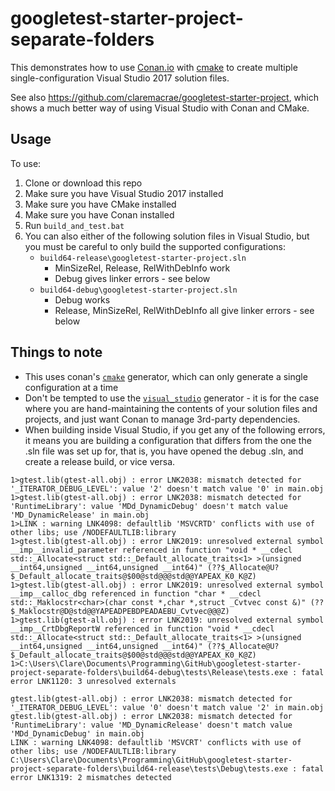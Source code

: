 # googletest-starter-project-separate-folders

This demonstrates how to use [Conan.io](http://docs.conan.io/en/latest/introduction.html) with [cmake](https://cmake.org/documentation/) to create multiple single-configuration Visual Studio 2017 solution files.

See also https://github.com/claremacrae/googletest-starter-project, which shows a much better way of using Visual Studio with Conan and CMake.

## Usage

To use:

1. Clone or download this repo
1. Make sure you have Visual Studio 2017 installed
1. Make sure you have CMake installed
1. Make sure you have Conan installed
1. Run `build_and_test.bat`
1. You can also either of the following solution files in Visual Studio, but you must be careful to only build the supported configurations:
    * `build64-release\googletest-starter-project.sln`
        * MinSizeRel, Release, RelWithDebInfo work
        * Debug gives linker errors - see below
    * `build64-debug\googletest-starter-project.sln`
        * Debug works
        * Release, MinSizeRel, RelWithDebInfo all give linker errors - see below

## Things to note

* This uses conan's [`cmake`](http://docs.conan.io/en/latest/reference/generators/cmake.html) generator, which can only generate a single configuration at a time
* Don't be tempted to use the [`visual_studio`](http://docs.conan.io/en/latest/reference/generators/visualstudio.html) generator - it is for the case where you are hand-maintaining the contents of your solution files and projects, and just want Conan to manage 3rd-party dependencies.
* When building inside Visual Studio, if you get any of the following errors, it means you are building a configuration that differs from the one the .sln file was set up for, that is, you have opened the debug .sln, and create a release build, or vice versa.

```
1>gtest.lib(gtest-all.obj) : error LNK2038: mismatch detected for '_ITERATOR_DEBUG_LEVEL': value '2' doesn't match value '0' in main.obj
1>gtest.lib(gtest-all.obj) : error LNK2038: mismatch detected for 'RuntimeLibrary': value 'MDd_DynamicDebug' doesn't match value 'MD_DynamicRelease' in main.obj
1>LINK : warning LNK4098: defaultlib 'MSVCRTD' conflicts with use of other libs; use /NODEFAULTLIB:library
1>gtest.lib(gtest-all.obj) : error LNK2019: unresolved external symbol __imp__invalid_parameter referenced in function "void * __cdecl std::_Allocate<struct std::_Default_allocate_traits<1> >(unsigned __int64,unsigned __int64,unsigned __int64)" (??$_Allocate@U?$_Default_allocate_traits@$00@std@@@std@@YAPEAX_K0_K@Z)
1>gtest.lib(gtest-all.obj) : error LNK2019: unresolved external symbol __imp__calloc_dbg referenced in function "char * __cdecl std::_Maklocstr<char>(char const *,char *,struct _Cvtvec const &)" (??$_Maklocstr@D@std@@YAPEADPEBDPEADAEBU_Cvtvec@@@Z)
1>gtest.lib(gtest-all.obj) : error LNK2019: unresolved external symbol __imp__CrtDbgReportW referenced in function "void * __cdecl std::_Allocate<struct std::_Default_allocate_traits<1> >(unsigned __int64,unsigned __int64,unsigned __int64)" (??$_Allocate@U?$_Default_allocate_traits@$00@std@@@std@@YAPEAX_K0_K@Z)
1>C:\Users\Clare\Documents\Programming\GitHub\googletest-starter-project-separate-folders\build64-debug\tests\Release\tests.exe : fatal error LNK1120: 3 unresolved externals
```

```
gtest.lib(gtest-all.obj) : error LNK2038: mismatch detected for '_ITERATOR_DEBUG_LEVEL': value '0' doesn't match value '2' in main.obj
gtest.lib(gtest-all.obj) : error LNK2038: mismatch detected for 'RuntimeLibrary': value 'MD_DynamicRelease' doesn't match value 'MDd_DynamicDebug' in main.obj
LINK : warning LNK4098: defaultlib 'MSVCRT' conflicts with use of other libs; use /NODEFAULTLIB:library
C:\Users\Clare\Documents\Programming\GitHub\googletest-starter-project-separate-folders\build64-release\tests\Debug\tests.exe : fatal error LNK1319: 2 mismatches detected
```

